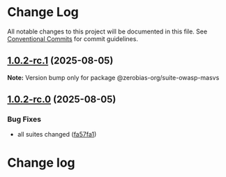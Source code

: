 # Change Log

All notable changes to this project will be documented in this file.
See [Conventional Commits](https://conventionalcommits.org) for commit guidelines.

## [1.0.2-rc.1](https://github.com/zerobias-org/suite/compare/@zerobias-org/suite-owasp-masvs@1.0.2-rc.0...@zerobias-org/suite-owasp-masvs@1.0.2-rc.1) (2025-08-05)

**Note:** Version bump only for package @zerobias-org/suite-owasp-masvs





## [1.0.2-rc.0](https://github.com/zerobias-org/suite/compare/@zerobias-org/suite-owasp-masvs@1.0.1...@zerobias-org/suite-owasp-masvs@1.0.2-rc.0) (2025-08-05)


### Bug Fixes

* all suites changed ([fa57fa1](https://github.com/zerobias-org/suite/commit/fa57fa1af7628003297df46b2d7740fe95bd2666))





# Change log
